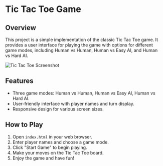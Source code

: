 # Tic Tac Toe Game

## Overview

This project is a simple implementation of the classic Tic Tac Toe game. It provides a user interface for playing the game with options for different game modes, including Human vs Human, Human vs Easy AI, and Human vs Hard AI.

![Tic Tac Toe Screenshot](screenshot.png)

## Features

- Three game modes: Human vs Human, Human vs Easy AI, Human vs Hard AI.
- User-friendly interface with player names and turn display.
- Responsive design for various screen sizes.

## How to Play

1. Open `index.html` in your web browser.
2. Enter player names and choose a game mode.
3. Click "Start Game" to begin playing.
4. Make your moves on the Tic Tac Toe board.
5. Enjoy the game and have fun!
